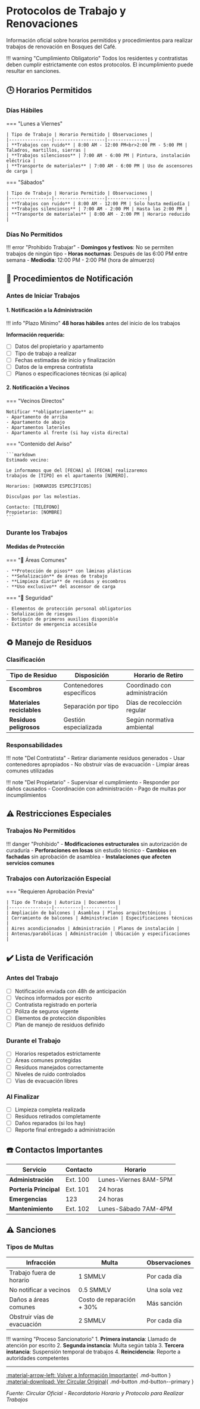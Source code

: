 # Protocolos de Trabajo y Renovaciones

Información oficial sobre horarios permitidos y procedimientos para realizar trabajos de renovación en Bosques del Café.

!!! warning "Cumplimiento Obligatorio"
    Todos los residentes y contratistas deben cumplir estrictamente con estos protocolos. El incumplimiento puede resultar en sanciones.

## :clock3: Horarios Permitidos

### Días Hábiles

=== "Lunes a Viernes"
    
    | Tipo de Trabajo | Horario Permitido | Observaciones |
    |----------------|-------------------|---------------|
    | **Trabajos con ruido** | 8:00 AM - 12:00 PM<br>2:00 PM - 5:00 PM | Taladros, martillos, sierras |
    | **Trabajos silenciosos** | 7:00 AM - 6:00 PM | Pintura, instalación eléctrica |
    | **Transporte de materiales** | 7:00 AM - 6:00 PM | Uso de ascensores de carga |

=== "Sábados"
    
    | Tipo de Trabajo | Horario Permitido | Observaciones |
    |----------------|-------------------|---------------|
    | **Trabajos con ruido** | 8:00 AM - 12:00 PM | Solo hasta mediodía |
    | **Trabajos silenciosos** | 7:00 AM - 2:00 PM | Hasta las 2:00 PM |
    | **Transporte de materiales** | 8:00 AM - 2:00 PM | Horario reducido |

### Días No Permitidos

!!! error "Prohibido Trabajar"
    - **Domingos y festivos**: No se permiten trabajos de ningún tipo
    - **Horas nocturnas**: Después de las 6:00 PM entre semana
    - **Mediodía**: 12:00 PM - 2:00 PM (hora de almuerzo)

## :memo: Procedimientos de Notificación

### Antes de Iniciar Trabajos

#### 1. Notificación a la Administración

!!! info "Plazo Mínimo"
    **48 horas hábiles** antes del inicio de los trabajos

**Información requerida:**

- [ ] Datos del propietario y apartamento
- [ ] Tipo de trabajo a realizar
- [ ] Fechas estimadas de inicio y finalización
- [ ] Datos de la empresa contratista
- [ ] Planos o especificaciones técnicas (si aplica)

#### 2. Notificación a Vecinos

=== "Vecinos Directos"
    
    Notificar **obligatoriamente** a:
    - Apartamento de arriba
    - Apartamento de abajo  
    - Apartamentos laterales
    - Apartamento al frente (si hay vista directa)

=== "Contenido del Aviso"
    
    ```markdown
    Estimado vecino:
    
    Le informamos que del [FECHA] al [FECHA] realizaremos 
    trabajos de [TIPO] en el apartamento [NÚMERO].
    
    Horarios: [HORARIOS ESPECÍFICOS]
    
    Disculpas por las molestias.
    
    Contacto: [TELÉFONO]
    Propietario: [NOMBRE]
    ```

### Durante los Trabajos

#### Medidas de Protección

=== ":construction: Áreas Comunes"
    
    - **Protección de pisos** con láminas plásticas
    - **Señalización** de áreas de trabajo
    - **Limpieza diaria** de residuos y escombros
    - **Uso exclusivo** del ascensor de carga

=== ":safety_vest: Seguridad"
    
    - Elementos de protección personal obligatorios
    - Señalización de riesgos
    - Botiquín de primeros auxilios disponible
    - Extintor de emergencia accesible

## :recycle: Manejo de Residuos

### Clasificación

| Tipo de Residuo | Disposición | Horario de Retiro |
|------------------|-------------|-------------------|
| **Escombros** | Contenedores específicos | Coordinado con administración |
| **Materiales reciclables** | Separación por tipo | Días de recolección regular |
| **Residuos peligrosos** | Gestión especializada | Según normativa ambiental |

### Responsabilidades

!!! note "Del Contratista"
    - Retirar diariamente residuos generados
    - Usar contenedores apropiados
    - No obstruir vías de evacuación
    - Limpiar áreas comunes utilizadas

!!! note "Del Propietario"
    - Supervisar el cumplimiento
    - Responder por daños causados
    - Coordinación con administración
    - Pago de multas por incumplimientos

## :warning: Restricciones Especiales

### Trabajos No Permitidos

!!! danger "Prohibido"
    - **Modificaciones estructurales** sin autorización de curaduría
    - **Perforaciones en losas** sin estudio técnico
    - **Cambios en fachadas** sin aprobación de asamblea
    - **Instalaciones que afecten servicios comunes**

### Trabajos con Autorización Especial

=== "Requieren Aprobación Previa"
    
    | Tipo de Trabajo | Autoriza | Documentos |
    |----------------|----------|------------|
    | Ampliación de balcones | Asamblea | Planos arquitectónicos |
    | Cerramiento de balcones | Administración | Especificaciones técnicas |
    | Aires acondicionados | Administración | Planos de instalación |
    | Antenas/parabólicas | Administración | Ubicación y especificaciones |

## :heavy_check_mark: Lista de Verificación

### Antes del Trabajo

- [ ] Notificación enviada con 48h de anticipación
- [ ] Vecinos informados por escrito
- [ ] Contratista registrado en portería
- [ ] Póliza de seguros vigente
- [ ] Elementos de protección disponibles
- [ ] Plan de manejo de residuos definido

### Durante el Trabajo

- [ ] Horarios respetados estrictamente
- [ ] Áreas comunes protegidas
- [ ] Residuos manejados correctamente
- [ ] Niveles de ruido controlados
- [ ] Vías de evacuación libres

### Al Finalizar

- [ ] Limpieza completa realizada
- [ ] Residuos retirados completamente
- [ ] Daños reparados (si los hay)
- [ ] Reporte final entregado a administración

## :phone: Contactos Importantes

| Servicio | Contacto | Horario |
|----------|----------|---------|
| **Administración** | Ext. 100 | Lunes-Viernes 8AM-5PM |
| **Portería Principal** | Ext. 101 | 24 horas |
| **Emergencias** | 123 | 24 horas |
| **Mantenimiento** | Ext. 102 | Lunes-Sábado 7AM-4PM |

## :warning: Sanciones

### Tipos de Multas

| Infracción | Multa | Observaciones |
|------------|-------|---------------|
| Trabajo fuera de horario | 1 SMMLV | Por cada día |
| No notificar a vecinos | 0.5 SMMLV | Una sola vez |
| Daños a áreas comunes | Costo de reparación + 30% | Más sanción |
| Obstruir vías de evacuación | 2 SMMLV | Por cada día |

!!! warning "Proceso Sancionatorio"
    1. **Primera instancia**: Llamado de atención por escrito
    2. **Segunda instancia**: Multa según tabla
    3. **Tercera instancia**: Suspensión temporal de trabajos
    4. **Reincidencia**: Reporte a autoridades competentes

---

[:material-arrow-left: Volver a Información Importante](informacion-importante.md){ .md-button }
[:material-download: Ver Circular Original](../pdfs/sas_bcafe_Lsm9r3rMXoYNsDttFbr4G5Mxz_20220927BDCRecordatoriohorarioyprotocolopararealizartrabajos.pdf){ .md-button .md-button--primary }

*Fuente: Circular Oficial - Recordatorio Horario y Protocolo para Realizar Trabajos*